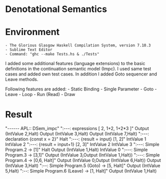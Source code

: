# Denotational Semantics

Environment
===========
	- The Glorious Glasgow Haskell Compilation System, version 7.10.3
	- Sublime Text Editor
	- Command: "ghc --make Tests.hs & ./Tests"
 
I added some additional features (language extensions) to the basic definitions in the continuation semantic model (Impc). I used same test cases and added own test cases. In addition I added Goto sequencer and Leave methods.

Following features are added:
	- Static Binding
	- Single Parameter
	- Goto
	- Leave
	- Loop
	- Run (Read)
	- Draw

Result
======
"------ APL:: DSem_impc"
":---: expressions  [ 2, 1+2, 1+2*3 ]"
Output (IntValue 2,Halt)
Output (IntValue 3,Halt)
Output (IntValue 7,Halt)
":---: declaration    {const x = 2}"
Halt
":---: {result = input}  [1, 2]"
IntValue 1
IntValue 2
":---: {result = input+1}  [2, 3]"
IntValue 2
IntValue 3
":---: Simple Program.2  -> [1]"
Halt
Output (IntValue 1,Halt)
IntValue 0
":---: Simple Program.3  -> [3,1]"
Output (IntValue 3,Output (IntValue 1,Halt))
":---: Simple Program.4  -> [0,6, Halt]"
Output (IntValue 0,Output (IntValue 6,Halt))
Output (IntValue 3,Halt)
":--: Simple Program.5 (Goto)  -> [5, Halt]"
Output (IntValue 5,Halt)
":--: Simple Program.6 (Leave)  -> [1, Halt]"
Output (IntValue 1,Halt)
